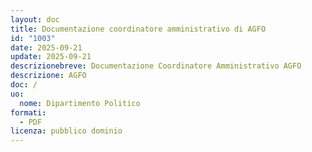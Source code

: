 ```yaml
---
layout: doc
title: Documentazione coordinatore amministrativo di AGFO
id: "1003"
date: 2025-09-21
update: 2025-09-21
descrizionebreve: Documentazione Coordinatore Amministrativo AGFO
descrizione: AGFO
doc: /
uo:
  nome: Dipartimento Politico
formati:
  - PDF
licenza: pubblico dominio
---
```

